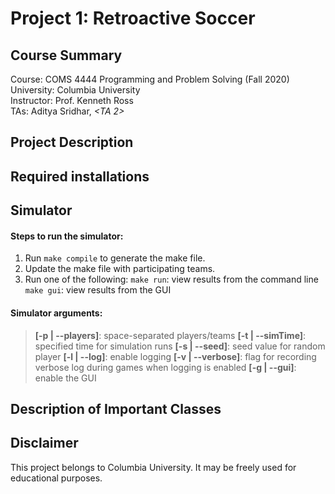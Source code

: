 # Project 1: Retroactive Soccer

## Course Summary

Course: COMS 4444 Programming and Problem Solving (Fall 2020)  
University: Columbia University  
Instructor: Prof. Kenneth Ross  
TAs: Aditya Sridhar, *<TA 2>*

## Project Description

## Required installations



## Simulator

#### Steps to run the simulator:
1.  Run `make compile` to generate the make file.
2.  Update the make file with participating teams.
3.  Run one of the following:
	`make run`: view results from the command line
	`make gui`: view results from the GUI

#### Simulator arguments:
> **[-p | --players]**: space-separated players/teams
> **[-t | --simTime]**: specified time for simulation runs
> **[-s | --seed]**: seed value for random player
> **[-l | --log]**: enable logging
> **[-v | --verbose]**: flag for recording verbose log during games when logging is enabled
> **[-g | --gui]**: enable the GUI


## Description of Important Classes

  

## Disclaimer
This project belongs to Columbia University. It may be freely used for educational purposes.
